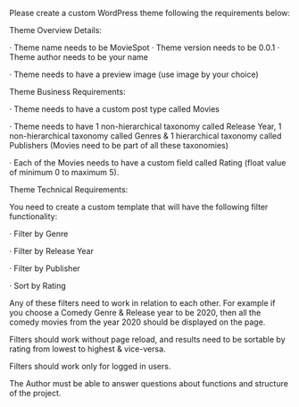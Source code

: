 Please create a custom WordPress theme following the requirements below:

Theme Overview Details:

· Theme name needs to be MovieSpot
· Theme version needs to be 0.0.1
· Theme author needs to be your name

· Theme needs to have a preview image (use image by your choice)

Theme Business Requirements:

· Theme needs to have a custom post type called Movies

· Theme needs to have 1 non-hierarchical taxonomy called Release Year, 1 non-hierarchical taxonomy called Genres & 1 hierarchical taxonomy called Publishers (Movies need to be part of all these taxonomies)

· Each of the Movies needs to have a custom field called Rating (float value of minimum 0 to maximum 5).

Theme Technical Requirements:

You need to create a custom template that will have the following filter functionality:

· Filter by Genre

· Filter by Release Year

· Filter by Publisher

· Sort by Rating

Any of these filters need to work in relation to each other. For example if you choose a Comedy Genre & Release year to be 2020, then all the comedy movies from the year 2020 should be displayed on the page.

Filters should work without page reload, and results need to be sortable by rating from lowest to highest & vice-versa.

Filters should work only for logged in users.

The Author must be able to answer questions about functions and structure of the project.
